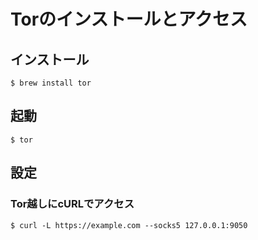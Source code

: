 # Torのインストールとアクセス

## インストール

```
$ brew install tor
```

## 起動

```
$ tor
```

## 設定

### Tor越しにcURLでアクセス

```
$ curl -L https://example.com --socks5 127.0.0.1:9050
```
